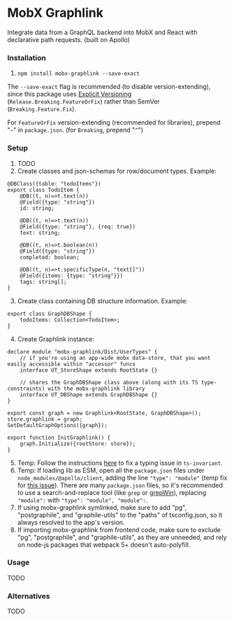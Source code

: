 # MobX Graphlink

Integrate data from a GraphQL backend into MobX and React with declarative path requests. (built on Apollo)

### Installation

1) `npm install mobx-graphlink --save-exact`

The `--save-exact` flag is recommended (to disable version-extending), since this package uses [Explicit Versioning](https://medium.com/sapioit/why-having-3-numbers-in-the-version-name-is-bad-92fc1f6bc73c) (`Release.Breaking.FeatureOrFix`) rather than SemVer (`Breaking.Feature.Fix`).

For `FeatureOrFix` version-extending (recommended for libraries), prepend "`~`" in `package.json`. (for `Breaking`, prepend "`^`")

### Setup

1) TODO
2) Create classes and json-schemas for row/document types. Example:
```
@DBClass({table: "todoItems"})
export class TodoItem {
	@DB((t, n)=>t.text(n))
	@Field({type: "string"})
	id: string;

	@DB((t, n)=>t.text(n))
	@Field({type: "string"}, {req: true})
	text: string;

	@DB((t, n)=>t.boolean(n))
	@Field({type: "string"})
	completed: boolean;

	@DB((t, n)=>t.specificType(n, "text[]"))
	@Field({items: {type: "string"}})
	tags: string[];
}
```
3) Create class containing DB structure information. Example:
```
export class GraphDBShape {
	todoItems: Collection<TodoItem>;
}
```
4) Create Graphlink instance:
```
declare module "mobx-graphlink/Dist/UserTypes" {
	// if you're using an app-wide mobx data-store, that you want easily accessible within "accessor" funcs
	interface UT_StoreShape extends RootState {}
	
	// shares the GraphDBShape class above (along with its TS type-constraints) with the mobx-graphlink library
	interface UT_DBShape extends GraphDBShape {}
}

export const graph = new Graphlink<RootState, GraphDBShape>();
store.graphlink = graph;
SetDefaultGraphOptions({graph});

export function InitGraphlink() {
	graph.Initialize({rootStore: store});
}
```
5) Temp: Follow the instructions [here](https://github.com/apollographql/apollo-client/issues/7734#issuecomment-782587795) to fix a typing issue in `ts-invariant`.
6) Temp: If loading lib as ESM, open all the `package.json` files under `node_modules/@apollo/client`, adding the line `"type": "module"` (temp fix for [this issue](https://github.com/apollographql/apollo-client/pull/8396)). There are many `package.json` files, so it's recommended to use a search-and-replace tool (like `grep` or [grepWin](https://tools.stefankueng.com/grepWin.html)), replacing `"module":` with `"type": "module", "module":`.
7) If using mobx-graphlink symlinked, make sure to add "pg", "postgraphile", and "graphile-utils" to the "paths" of tsconfig.json, so it always resolved to the app's version.
8) If importing mobx-graphlink from frontend code, make sure to exclude "pg", "postgraphile", and "graphile-utils", as they are unneeded, and rely on node-js packages that webpack 5+ doesn't auto-polyfill.

### Usage

TODO

### Alternatives

TODO